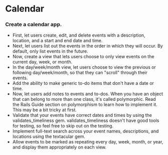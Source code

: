 # Calendar
### Create a calendar app.

* First, let users create, edit, and delete events with a description, location, and a start and end date and time.
* Next, let users list out the events in the order in which they will occur. By default, only list events in the future.
* Now, create a view that lets users choose to only view events on the current day, week, or month.
* In the day/week/month view, let users choose to view the previous or following day/week/month, so that they can "scroll" through their events.
* Add the ability to make generic to-do items that don't have a date or time.
* Now, let users add notes to events and to-dos. When you have an object that can belong to more than one class, it's called polymorphic. Read the Rails Guide section on polymorphism to learn how to implement it. This may be a bit tricky at first.
* Validate that your events have correct dates and times by using the validates_timeliness gem. validates_timeliness doesn't have good tools for testing, so feel free to skip out on the testing.
* Implement full-text search across your event names, descriptions, and locations using the textacular gem.
* Allow events to be marked as repeating every day, week, month, or year, and display them appropriately on each view.
